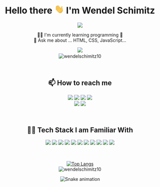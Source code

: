 <h1 align="center">  Hello there  <img alt = gif src ="hand.gif" width= "30"/> I'm Wendel Schimitz</h1>

 <div align="center">
 
<img align="center" src="https://readme-typing-svg.herokuapp.com?size=30&color=F70202&center=true&vCenter=true&width=650&height=90&lines=Welcome+to+my+profile+on+GitHub!!;I'm+a+Web+Developer+Student">
  

  👩‍💻  I'm currently learning programming :rocket:
  <br>
 💬 Ask me about ... HTML, CSS, JavaScript...
 <br>

<img  width="260" src="https://user-images.githubusercontent.com/98092597/173888205-3b08eb6d-d829-43cc-bf57-e6ba15a3fd9e.jpg"><br>
<img src="https://komarev.com/ghpvc/?username=wendelschimitz10&label=Profile%20views&color=0e75b6&style=flat" alt="wendelschimitz10" /> 

 <br>
 
 ## 📫 How to reach me

<a href="mailto:w10schimitz@gmail.com"><img src="https://img.shields.io/badge/-Email-%23333?style=for-the-badge&logo=gmail&logoColor=white"/><a/>
<a href="https://www.linkedin.com/in/wendel-ccomp/" target="_blank"><img src="https://img.shields.io/badge/-LinkedIn-%230077B5?style=for-the-badge&logo=linkedin&logoColor=white" target="_blank"></a>
<a href="https://www.instagram.com/wendel.ccomp/" target="_blank"><img src="https://img.shields.io/badge/-Instagram-%23E4405F?style=for-the-badge&logo=instagram&logoColor=white" target="_blank"></a>
<a href="https://www.facebook.com/wendel.ccomp/" target="_blank"><img src="https://img.shields.io/badge/Facebook-1877F2?style=for-the-badge&logo=facebook&logoColor=white" target="_blank"></a>
<br>
<a href="https://github.com/wendelschimitz10"><img src="https://img.shields.io/github/followers/wendelschimitz10?label=follow&style=social"></a>
<a href="https://www.youtube.com/channel/UCEZgWavfBlTWV-nmxnvdY_g?sub_confirmation=1"><img src="https://img.shields.io/youtube/channel/subscribers/UCEZgWavfBlTWV-nmxnvdY_g?label=Wendel Dev&style=social"></a>
      
<br>
   
## 👨‍💻 Tech Stack I am Familiar With
<img src="https://img.shields.io/badge/React-20232A?style=for-the-badge&logo=react&logoColor=61DAFB"/>
<img src="https://img.shields.io/badge/Redux-593D88?style=for-the-badge&logo=redux&logoColor=white"/>
<img src="https://img.shields.io/badge/React_Router-CA4245?style=for-the-badge&logo=react-router&logoColor=white"/>
<img src="https://img.shields.io/badge/Bootstrap-563D7C?style=for-the-badge&logo=bootstrap&logoColor=white"/>
<img src="https://img.shields.io/badge/styled--components-DB7093?style=for-the-badge&logo=styled-components&logoColor=white"/>
<img src="https://img.shields.io/badge/javascript%20-%23323330.svg?&style=for-the-badge&logo=javascript&logoColor=%23F7DF1E"/>
<img src="https://img.shields.io/badge/HTML5-E34F26?style=for-the-badge&logo=html5&logoColor=white"/>
<img src="https://img.shields.io/badge/CSS3-1572B6?style=for-the-badge&logo=css3&logoColor=white"/>
<img src="https://img.shields.io/badge/git%20-%23F05033.svg?&style=for-the-badge&logo=git&logoColor=white"/> 
<img src="https://img.shields.io/badge/github%20-%23121011.svg?&style=for-the-badge&logo=github&logoColor=white"/>
<img src="https://img.shields.io/badge/Visual_Studio_Code-0078D4?style=for-the-badge&logo=visual%20studio%20code&logoColor=white"/>
<br>
<br>  
<br>
  
[![Top Langs](https://github-readme-stats.vercel.app/api/top-langs/?username=wendelschimitz10&&layout=compact&7&theme=tokyonight)](https://github.com/wendelschimitz10/github-readme-stats)<br>
<img src="https://github-readme-streak-stats.herokuapp.com/?user=wendelschimitz10&7&theme=tokyonight" alt="wendelschimitz10" />
<br>

<!--- Snake: --->

![Snake animation](https://github.com/wendelschimitz10/wendelschimitz10/blob/output/github-contribution-grid-snake.svg)

</div>
